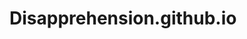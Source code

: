 # Disapprehension.github.io
<!DOCTYPE html> <html lang="en"> <head> <!-- Global site tag (gtag.js) - Google Analytics --> <script async src="https://www.googletagmanager.com/gtag/js?id=UA-128477410-1">
  
